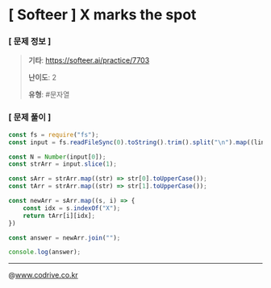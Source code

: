 # [ Softeer ] X marks the spot

### [ 문제 정보 ]
> **기타**: https://softeer.ai/practice/7703
> 
> **난이도**: 2
>
> **유형**: #문자열


### [ 문제 풀이 ]
```JavaScript
const fs = require("fs");
const input = fs.readFileSync(0).toString().trim().split("\n").map((line) => line.split(" "));

const N = Number(input[0]);
const strArr = input.slice(1);

const sArr = strArr.map((str) => str[0].toUpperCase());
const tArr = strArr.map((str) => str[1].toUpperCase());

const newArr = sArr.map((s, i) => {
    const idx = s.indexOf("X");
    return tArr[i][idx];
})

const answer = newArr.join("");

console.log(answer);

```


---
@www.codrive.co.kr